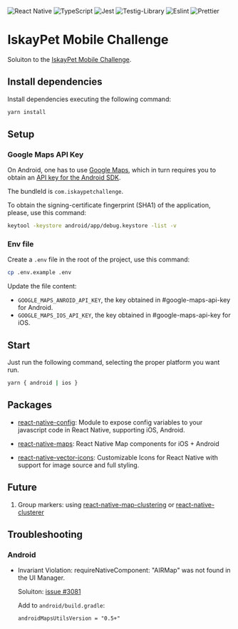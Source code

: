 ![React Native](https://img.shields.io/badge/react_native_v0.71.4-%2320232a.svg?style=for-the-badge&logo=react&logoColor=%2361DAFB)
![TypeScript](https://img.shields.io/badge/typescript-%23007ACC.svg?style=for-the-badge&logo=typescript&logoColor=white)
![Jest](https://img.shields.io/badge/Jest-323330?style=for-the-badge&logo=Jest&logoColor=white)
![Testig-Library](https://img.shields.io/badge/testing%20library-323330?style=for-the-badge&logo=testing-library&logoColor=red)
![Eslint](https://img.shields.io/badge/eslint-3A33D1?style=for-the-badge&logo=eslint&logoColor=white)
![Prettier](https://img.shields.io/badge/prettier-1A2C34?style=for-the-badge&logo=prettier&logoColor=F7BA3E)

# IskayPet Mobile Challenge

Soluiton to the [IskayPet Mobile Challenge][ikp-mobile-challenge].

## Install dependencies

Install dependencies executing the following command:

```bash
yarn install
```

## Setup

### Google Maps API Key

On Android, one has to use [Google Maps][google-maps], which in turn requires
you to obtain an [API key for the Android SDK][android-sdk-api-key].

The bundleId is `com.iskaypetchallenge`.

To obtain the signing-certificate fingerprint (SHA1) of the application, please,
use this command:

```bash
keytool -keystore android/app/debug.keystore -list -v
```

### Env file

Create a `.env` file in the root of the project, use this command:

```bash
cp .env.example .env

```

Update the file content:

- `GOOGLE_MAPS_ANROID_API_KEY`, the key obtained in #google-maps-api-key for Android.
- `GOOGLE_MAPS_IOS_API_KEY`, the key obtained in #google-maps-api-key for iOS.

## Start

Just run the following command, selecting the proper platform you want run.

```bash
yarn { android | ios }
```

## Packages

- [react-native-config][react-native-config-package]: Module to expose config
  variables to your javascript code in React Native, supporting iOS, Android.

- [react-native-maps][react-native-maps-package]: React Native Map components
  for iOS + Android

- [react-native-vector-icons][react-native-vector-icons-package]: Customizable
  Icons for React Native with support for image source and full styling.

## Future

1. Group markers: using [react-native-map-clustering][react-native-map-clustering-package]
   or [react-native-clusterer][react-native-clusterer-package]

## Troubleshooting

### Android

- Invariant Violation: requireNativeComponent: "AIRMap" was not found in the UI Manager.

  Soluiton: [issue #3081][react-native-maps-issues-3081]

  Add to `android/build.gradle`:

  ```
  androidMapsUtilsVersion = "0.5+"
  ```

[android-sdk-api-key]: https://developers.google.com/maps/documentation/android-sdk
[google-maps]: https://developers.google.com/maps/documentation/
[ikp-mobile-challenge]: https://github.com/manuelabarca/ikp-mobile-challenge
[react-native-clusterer-package]: https://github.com/JiriHoffmann/react-native-clusterer
[react-native-config-package]: https://github.com/luggit/react-native-config
[react-native-map-clustering-package]: https://github.com/venits/react-native-map-clustering
[react-native-maps-package]: https://github.com/react-native-maps/react-native-maps
[react-native-vector-icons-package]: https://github.com/oblador/react-native-vector-icons
[react-native-maps-issues-3081]: https://github.com/react-native-maps/react-native-maps/issues/3081
